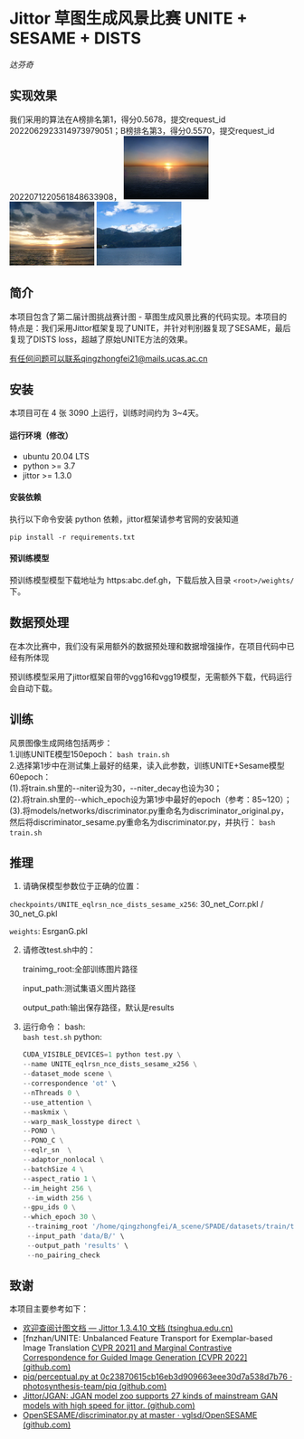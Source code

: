 # Jittor 草图生成风景比赛 UNITE + SESAME + DISTS
*达芬奇*

## 实现效果

我们采用的算法在A榜排名第1，得分0.5678，提交request_id 2022062923314973979051；B榜排名第3，得分0.5570，提交request_id 2022071220561848633908，
<img src="selects/3481474497_8409ea7057_b.jpg" width="150">
<img src="selects/5951555151_13dbd1c42e_b.jpg" width="150">
<img src="selects/7646157822_18126d0db6_b.jpg" width="150">


## 简介
本项目包含了第二届计图挑战赛计图 - 草图生成风景比赛的代码实现。本项目的特点是：我们采用Jittor框架复现了UNITE，并针对判别器复现了SESAME，最后复现了DISTS loss，超越了原始UNITE方法的效果。

有任何问题可以联系qingzhongfei21@mails.ucas.ac.cn

## 安装 
本项目可在 4 张 3090 上运行，训练时间约为 3~4天。

#### 运行环境（修改）
- ubuntu 20.04 LTS
- python >= 3.7
- jittor >= 1.3.0

#### 安装依赖
执行以下命令安装 python 依赖，jittor框架请参考官网的安装知道
```
pip install -r requirements.txt
```

#### 预训练模型
预训练模型模型下载地址为 https:abc.def.gh，下载后放入目录 `<root>/weights/` 下。

## 数据预处理
在本次比赛中，我们没有采用额外的数据预处理和数据增强操作，在项目代码中已经有所体现

预训练模型采用了jittor框架自带的vgg16和vgg19模型，无需额外下载，代码运行会自动下载。

## 训练
风景图像生成网络包括两步：  
1.训练UNITE模型150epoch：
`bash train.sh`   
2.选择第1步中在测试集上最好的结果，读入此参数，训练UNITE+Sesame模型60epoch：  
(1).将train.sh里的--niter设为30，--niter_decay也设为30；  
(2).将train.sh里的--which_epoch设为第1步中最好的epoch（参考：85~120）；   
(3).将models/networks/discriminator.py重命名为discriminator_original.py，然后将discriminator_sesame.py重命名为discriminator.py，并执行：
`bash train.sh`

## 推理
1. 请确保模型参数位于正确的位置：

`checkpoints/UNITE_eqlrsn_nce_dists_sesame_x256`: 30_net_Corr.pkl / 30_net_G.pkl

`weights`: EsrganG.pkl

2. 请修改test.sh中的：

   trainimg_root:全部训练图片路径

   input_path:测试集语义图片路径

   output_path:输出保存路径，默认是results

3. 运行命令：
   bash:  
   `bash test.sh`
   python:  

   ```python
   CUDA_VISIBLE_DEVICES=1 python test.py \
   --name UNITE_eqlrsn_nce_dists_sesame_x256 \
   --dataset_mode scene \
   --correspondence 'ot' \
   --nThreads 0 \
   --use_attention \
   --maskmix \
   --warp_mask_losstype direct \
   --PONO \
   --PONO_C \
   --eqlr_sn  \
   --adaptor_nonlocal \
   --batchSize 4 \
   --aspect_ratio 1 \
   --im_height 256 \
    --im_width 256 \
   --gpu_ids 0 \
   --which_epoch 30 \
    --trainimg_root '/home/qingzhongfei/A_scene/SPADE/datasets/train/train/all_img' \
    --input_path 'data/B/' \
    --output_path 'results' \
    --no_pairing_check 
   ```

## 致谢
本项目主要参考如下：

* [欢迎查阅计图文档 — Jittor 1.3.4.10 文档 (tsinghua.edu.cn)](https://cg.cs.tsinghua.edu.cn/jittor/assets/docs/index.html)
* [fnzhan/UNITE: Unbalanced Feature Transport for Exemplar-based Image Translation [CVPR 2021\] and Marginal Contrastive Correspondence for Guided Image Generation [CVPR 2022] (github.com)](https://github.com/fnzhan/UNITE)
* [piq/perceptual.py at 0c23870615cb16eb3d909663eee30d7a538d7b76 · photosynthesis-team/piq (github.com)](https://github.com/photosynthesis-team/piq/blob/0c23870615cb16eb3d909663eee30d7a538d7b76/piq/perceptual.py)
* [Jittor/JGAN: JGAN model zoo supports 27 kinds of mainstream GAN models with high speed for jittor. (github.com)](https://github.com/Jittor/JGAN)
* [OpenSESAME/discriminator.py at master · vglsd/OpenSESAME (github.com)](https://github.com/vglsd/OpenSESAME/blob/master/models/networks/discriminator.py)

